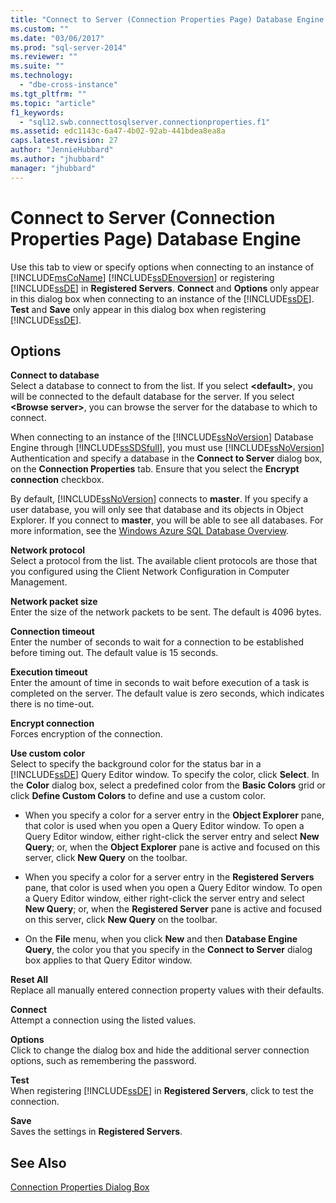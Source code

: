 ```yaml
---
title: "Connect to Server (Connection Properties Page) Database Engine | Microsoft Docs"
ms.custom: ""
ms.date: "03/06/2017"
ms.prod: "sql-server-2014"
ms.reviewer: ""
ms.suite: ""
ms.technology: 
  - "dbe-cross-instance"
ms.tgt_pltfrm: ""
ms.topic: "article"
f1_keywords: 
  - "sql12.swb.connecttosqlserver.connectionproperties.f1"
ms.assetid: edc1143c-6a47-4b02-92ab-441bdea8ea8a
caps.latest.revision: 27
author: "JennieHubbard"
ms.author: "jhubbard"
manager: "jhubbard"
---
```

# Connect to Server (Connection Properties Page) Database Engine
  Use this tab to view or specify options when connecting to an instance of [!INCLUDE[msCoName](../../includes/msconame-md.md)] [!INCLUDE[ssDEnoversion](../../includes/ssdenoversion-md.md)] or registering [!INCLUDE[ssDE](../../includes/ssde-md.md)] in **Registered Servers**. **Connect** and **Options** only appear in this dialog box when connecting to an instance of the [!INCLUDE[ssDE](../../includes/ssde-md.md)]. **Test** and **Save** only appear in this dialog box when registering [!INCLUDE[ssDE](../../includes/ssde-md.md)].  
  
## Options  
 **Connect to database**  
 Select a database to connect to from the list. If you select **\<default>**, you will be connected to the default database for the server. If you select **\<Browse server>**, you can browse the server for the database to which to connect.  
  
 When connecting to an instance of the [!INCLUDE[ssNoVersion](../../includes/ssnoversion-md.md)] Database Engine through [!INCLUDE[ssSDSfull](../../includes/sssdsfull-md.md)], you must use [!INCLUDE[ssNoVersion](../../includes/ssnoversion-md.md)] Authentication and specify a database in the **Connect to Server** dialog box, on the **Connection Properties** tab. Ensure that you select the **Encrypt connection** checkbox.  
  
 By default, [!INCLUDE[ssNoVersion](../../includes/ssnoversion-md.md)] connects to **master**. If you specify a user database, you will only see that database and its objects in Object Explorer. If you connect to **master**, you will be able to see all databases. For more information, see the [Windows Azure SQL Database Overview](http://go.microsoft.com/fwlink/?LinkId=163948).  
  
 **Network protocol**  
 Select a protocol from the list. The available client protocols are those that you configured using the Client Network Configuration in Computer Management.  
  
 **Network packet size**  
 Enter the size of the network packets to be sent. The default is 4096 bytes.  
  
 **Connection timeout**  
 Enter the number of seconds to wait for a connection to be established before timing out. The default value is 15 seconds.  
  
 **Execution timeout**  
 Enter the amount of time in seconds to wait before execution of a task is completed on the server. The default value is zero seconds, which indicates there is no time-out.  
  
 **Encrypt connection**  
 Forces encryption of the connection.  
  
 **Use custom color**  
 Select to specify the background color for the status bar in a [!INCLUDE[ssDE](../../includes/ssde-md.md)] Query Editor window. To specify the color, click **Select**. In the **Color** dialog box, select a predefined color from the **Basic Colors** grid or click **Define Custom Colors** to define and use a custom color.  
  
-   When you specify a color for a server entry in the **Object Explorer** pane, that color is used when you open a Query Editor window. To open a Query Editor window, either right-click the server entry and select **New Query**; or, when the **Object Explorer** pane is active and focused on this server, click **New Query** on the toolbar.  
  
-   When you specify a color for a server entry in the **Registered Servers** pane, that color is used when you open a Query Editor window. To open a Query Editor window, either right-click the server entry and select **New Query**; or, when the **Registered Server** pane is active and focused on this server, click **New Query** on the toolbar.  
  
-   On the **File** menu, when you click **New** and then **Database Engine Query**, the color you that you specify in the **Connect to Server** dialog box applies to that Query Editor window.  
  
 **Reset All**  
 Replace all manually entered connection property values with their defaults.  
  
 **Connect**  
 Attempt a connection using the listed values.  
  
 **Options**  
 Click to change the dialog box and hide the additional server connection options, such as remembering the password.  
  
 **Test**  
 When registering [!INCLUDE[ssDE](../../includes/ssde-md.md)] in **Registered Servers**, click to test the connection.  
  
 **Save**  
 Saves the settings in **Registered Servers**.  
  
## See Also  
 [Connection Properties Dialog Box](../../2014/database-engine/connection-properties-dialog-box.md)  
  
  